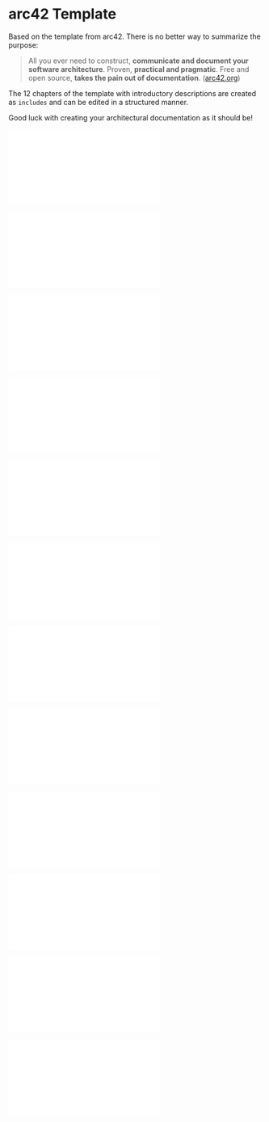 # arc42 Template

Based on the template from arc42. There is no better way to summarize the purpose:

> All you ever need to construct, **communicate and document your software architecture**. Proven, **practical and pragmatic**. Free and open source, **takes the pain out of documentation**. \([arc42.org](https://arc42.org/)\)

The 12 chapters of the template with introductory descriptions are created as `includes` and can be edited in a structured manner.

Good luck with creating your architectural documentation as it should be!

<div class="page-break"></div>

![](/content/arc42-template/01-Introduction_and_Goals.md)

<div class="page-break"></div>

![](/content/arc42-template/02-Architecture_Constraints.md)

<div class="page-break"></div>

![](/content/arc42-template/03-Context_and_Scope.md)

<div class="page-break"></div>

![](/content/arc42-template/04-Solution_Strategy.md)

<div class="page-break"></div>

![](/content/arc42-template/05-Building_Block_View.md)

<div class="page-break"></div>

![](/content/arc42-template/06-Runtime_View.md)

<div class="page-break"></div>

![](/content/arc42-template/07-Deployment_View.md)

<div class="page-break"></div>

![](/content/arc42-template/08-Cross-cutting_Concepts.md)

<div class="page-break"></div>

![](/content/arc42-template/09-Architecture_Decisions.md)

<div class="page-break"></div>

![](/content/arc42-template/10-Quality_Requirements.md)

<div class="page-break"></div>

![](/content/arc42-template/11-Risks_and_Technical_Debts.md)

<div class="page-break"></div>

![](/content/arc42-template/12-Glossary.md)

